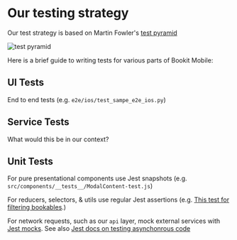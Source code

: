 # Our testing strategy

Our test strategy is based on Martin Fowler's [test pyramid](https://martinfowler.com/bliki/TestPyramid.html)

![test pyramid](https://martinfowler.com/bliki/images/testPyramid/test-pyramid.png)

Here is a brief guide to writing tests for various parts of Bookit Mobile:

## UI Tests

End to end tests (e.g. `e2e/ios/test_sampe_e2e_ios.py`)


## Service Tests

What would this be in our context?

## Unit Tests

For pure presentational components use Jest snapshots (e.g. `src/components/__tests__/ModalContent-test.js`)


For reducers, selectors, & utils use regular Jest assertions (e.g. [This test for filtering bookables](https://github.com/saoirse-zee/bookit-mobile/compare/filter-occupied-bookables#diff-c4fcf41ce2d396afb9b15fe53249da2e).)


For network requests, such as our `api` layer, mock external services with [Jest mocks](https://facebook.github.io/jest/docs/en/mock-functions.html). See also [Jest docs on testing asynchonrous code](https://facebook.github.io/jest/docs/en/asynchronous.html#content)
